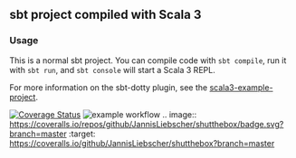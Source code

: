 ## sbt project compiled with Scala 3

### Usage

This is a normal sbt project. You can compile code with `sbt compile`, run it with `sbt run`, and `sbt console` will start a Scala 3 REPL.

For more information on the sbt-dotty plugin, see the
[scala3-example-project](https://github.com/scala/scala3-example-project/blob/main/README.md).

[![Coverage Status](https://coveralls.io/repos/github/JannisLiebscher/shutthebox/badge.svg?branch=master)](https://coveralls.io/github/JannisLiebscher/shutthebox?branch=master)
![example workflow](https://github.com/JannisLiebscher/shutthebox/actions/workflows/scala.yml/badge.svg)
.. image:: https://coveralls.io/repos/github/JannisLiebscher/shutthebox/badge.svg?branch=master
:target: https://coveralls.io/github/JannisLiebscher/shutthebox?branch=master

